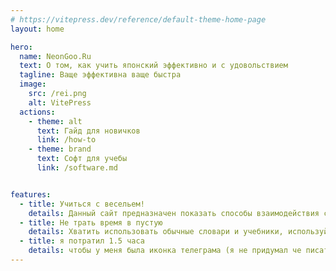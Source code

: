 ```yaml
---
# https://vitepress.dev/reference/default-theme-home-page
layout: home

hero:
  name: NeonGoo.Ru
  text: О том, как учить японский эффективно и с удовольствием
  tagline: Ваще эффективна ваще быстра
  image:
    src: /rei.png
    alt: VitePress
  actions:
    - theme: alt
      text: Гайд для новичков
      link: /how-to
    - theme: brand
      text: Софт для учебы
      link: /software.md


features:
  - title: Учиться с весельем!
    details: Данный сайт предназначен показать способы взаимодействия с японским, которые помогут вам получать максимум удовольствия от процесс
  - title: Не трать время в пустую
    details: Хватить использовать обычные словари и учебники, используй программы и гайды для оптимизации учебы.
  - title: я потратил 1.5 часа
    details: чтобы у меня была иконка телеграма (я не придумал че писать)
---
```


<script src="https://giscus.app/client.js"
        data-repo="neongooroo/neongooru"
        data-repo-id="R_kgDOLRM99A"
        data-category="General"
        data-category-id="DIC_kwDOLRM99M4Cdyoi"
        data-mapping="title"
        data-strict="0"
        data-reactions-enabled="1"
        data-emit-metadata="0"
        data-input-position="top"
        data-theme="preferred_color_scheme"
        data-lang="ru"
        crossorigin="anonymous"
        async>
</script>